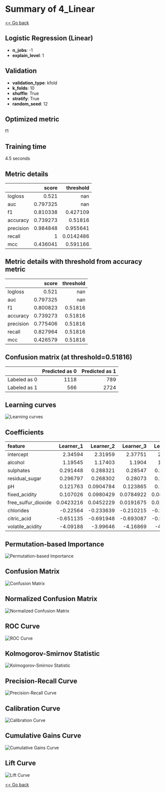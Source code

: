 # Summary of 4_Linear

[<< Go back](../README.md)


## Logistic Regression (Linear)
- **n_jobs**: -1
- **explain_level**: 1

## Validation
 - **validation_type**: kfold
 - **k_folds**: 10
 - **shuffle**: True
 - **stratify**: True
 - **random_seed**: 12

## Optimized metric
f1

## Training time

4.5 seconds

## Metric details
|           |    score |   threshold |
|:----------|---------:|------------:|
| logloss   | 0.521    | nan         |
| auc       | 0.797325 | nan         |
| f1        | 0.810338 |   0.427109  |
| accuracy  | 0.739273 |   0.51816   |
| precision | 0.984848 |   0.955641  |
| recall    | 1        |   0.0142486 |
| mcc       | 0.436041 |   0.591166  |


## Metric details with threshold from accuracy metric
|           |    score |   threshold |
|:----------|---------:|------------:|
| logloss   | 0.521    |   nan       |
| auc       | 0.797325 |   nan       |
| f1        | 0.800823 |     0.51816 |
| accuracy  | 0.739273 |     0.51816 |
| precision | 0.775406 |     0.51816 |
| recall    | 0.827964 |     0.51816 |
| mcc       | 0.426579 |     0.51816 |


## Confusion matrix (at threshold=0.51816)
|              |   Predicted as 0 |   Predicted as 1 |
|:-------------|-----------------:|-----------------:|
| Labeled as 0 |             1118 |              789 |
| Labeled as 1 |              566 |             2724 |

## Learning curves
![Learning curves](learning_curves.png)

## Coefficients
| feature             |   Learner_1 |   Learner_2 |   Learner_3 |   Learner_4 |   Learner_5 |   Learner_6 |   Learner_7 |   Learner_8 |   Learner_9 |   Learner_10 |
|:--------------------|------------:|------------:|------------:|------------:|------------:|------------:|------------:|------------:|------------:|-------------:|
| intercept           |   2.34594   |   2.31959   |   2.37751   |   2.30354   |   2.22938   |   2.39099   |   2.39186   |   2.33249   |   2.31875   |    2.33625   |
| alcohol             |   1.19545   |   1.17403   |   1.1904    |   1.17024   |   1.17749   |   1.18498   |   1.19599   |   1.17172   |   1.1952    |    1.19872   |
| sulphates           |   0.291448  |   0.288321  |   0.28547   |   0.267917  |   0.268656  |   0.314646  |   0.281864  |   0.298304  |   0.300333  |    0.294064  |
| residual_sugar      |   0.296797  |   0.268302  |   0.28073   |   0.270056  |   0.261001  |   0.28376   |   0.289121  |   0.26468   |   0.25447   |    0.282428  |
| pH                  |   0.121763  |   0.0904784 |   0.123865  |   0.101903  |   0.080484  |   0.116623  |   0.113338  |   0.101674  |   0.0797324 |    0.103295  |
| fixed_acidity       |   0.107026  |   0.0980429 |   0.0784922 |   0.0860179 |   0.0846581 |   0.099044  |   0.0635481 |   0.0575726 |   0.0851977 |    0.0597654 |
| free_sulfur_dioxide |   0.0423216 |   0.0452229 |   0.0191675 |   0.0233772 |   0.0380944 |   0.0657183 |   0.0310435 |   0.0165201 |   0.0378672 |    0.0165021 |
| chlorides           |  -0.22564   |  -0.233639  |  -0.210215  |  -0.267892  |  -0.160918  |  -0.339442  |  -0.357379  |  -0.294331  |  -0.20122   |   -0.215364  |
| citric_acid         |  -0.651135  |  -0.691948  |  -0.693087  |  -0.559677  |  -0.538689  |  -0.737502  |  -0.578437  |  -0.623173  |  -0.624325  |   -0.571116  |
| volatile_acidity    |  -4.09188   |  -3.99646   |  -4.16869   |  -4.08964   |  -3.88      |  -4.13686   |  -4.29162   |  -4.10901   |  -4.05202   |   -4.13249   |


## Permutation-based Importance
![Permutation-based Importance](permutation_importance.png)
## Confusion Matrix

![Confusion Matrix](confusion_matrix.png)


## Normalized Confusion Matrix

![Normalized Confusion Matrix](confusion_matrix_normalized.png)


## ROC Curve

![ROC Curve](roc_curve.png)


## Kolmogorov-Smirnov Statistic

![Kolmogorov-Smirnov Statistic](ks_statistic.png)


## Precision-Recall Curve

![Precision-Recall Curve](precision_recall_curve.png)


## Calibration Curve

![Calibration Curve](calibration_curve_curve.png)


## Cumulative Gains Curve

![Cumulative Gains Curve](cumulative_gains_curve.png)


## Lift Curve

![Lift Curve](lift_curve.png)



[<< Go back](../README.md)
